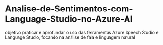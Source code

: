 # Analise-de-Sentimentos-com-Language-Studio-no-Azure-AI
objetivo praticar e aprofundar o uso das ferramentas Azure Speech Studio e Language Studio, focando na análise de fala e linguagem natural

